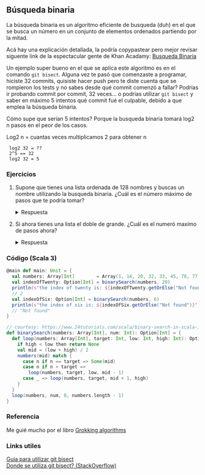 ## Búsqueda binaria

La búsqueda binaria es un algoritmo eficiente de busqueda (duh) en el que se busca un número en un conjunto de elementos ordenados partiendo por la mitad.

Acá hay una explicación detallada, la podría copypastear pero mejor revisar siguente link de la espectacular gente de Khan Acadamy: [Busqueda Binaria](https://es.khanacademy.org/computing/computer-science/algorithms/binary-search/a/binary-search)

Un ejemplo super bueno en el que se aplica este algoritmo es en el comando `git bisect`. Alguna vez te pasó que comenzaste a programar, hiciste 32 commits, quisiste hacer push pero te diste cuenta que se rompieron los tests y no sabes desde qué commit comenzó a fallar? Podrías ir probando commit por commit, 32 veces... o podrías utilizar `git bisect` y saber en máximo 5 intentos qué commit fué el culpable, debido a que emplea la búsqueda binaria.

Cómo supe que serían 5 intentos?
Porque la busqueda binaria tomará log2 n pasos en el peor de los casos.

Log2 n = cuantas veces multiplicamos 2 para obtener n

```
 log2 32 = ??
 2^5 == 32
 log2 32 = 5 
```

### Ejercicios

1. Supone que tienes una lista ordenada de 128 nombres y buscas un nombre utilizando la busqueda binaria. ¿Cuál es el número máximo de pasos que te podría tomar?  

    <details>
        <summary>Respuesta</summary>
        Te podría tomar máximo 7 intentos  
    </details>
2. Si ahora tienes una lista el doble de grande. ¿Cuál es el numeró maxímo de pasos ahora?  

    <details>
        <summary>Respuesta</summary>
        Te podría tomar máximo 8 intentos  
    </details>

### Código (Scala 3)
```scala
@main def main: Unit = {
  val numbers: Array[Int]        = Array(1, 14, 20, 32, 33, 45, 76, 77, 85, 97)
  val indexOfTwenty: Option[Int] = binarySearch(numbers, 20)
  println(s"the index of twenty is: ${indexOfTwenty.getOrElse("Not found")}")
  // 2
  val indexOfSix: Option[Int] = binarySearch(numbers, 6)
  println(s"the index of six is: ${indexOfSix.getOrElse("Not found")}")
  // "Not found"
}

// courtesy: https://www.24tutorials.com/scala/binary-search-in-scala-iterative-tail-recursion/
def binarySearch(numbers: Array[Int], num: Int): Option[Int] = {
  def loop(numbers: Array[Int], target: Int, low: Int, high: Int): Option[Int] = {
    if high < low then return None
    val mid = (low + high) / 2
    numbers(mid) match {
      case n if n == target => Some(mid)
      case n if n > target =>
        loop(numbers, target, low, mid - 1)
      case _ => loop(numbers, target, mid + 1, high)
    }
  }
  loop(numbers, num, 0, numbers.length - 1)
}

```

### Referencia  
Me guié mucho por el libro [Grokking algorithms](https://www.manning.com/books/grokking-algorithms)

### Links utiles  

[Guia para utilizar git bisect](https://www.marclittlemore.com/how-to-find-bugs-using-git-bisect-with-this-easy-guide/)  
[Donde se utiliza git bisect? (StackOverflow)](https://stackoverflow.com/questions/540165/where-is-binary-search-used-in-practice)
